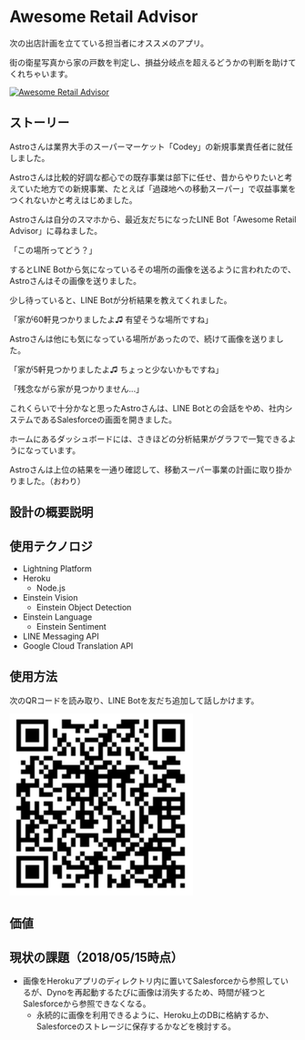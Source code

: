 # Awesome Retail Advisor
次の出店計画を立てている担当者にオススメのアプリ。

街の衛星写真から家の戸数を判定し、損益分岐点を超えるどうかの判断を助けてくれちゃいます。

[![Awesome Retail Advisor](http://img.youtube.com/vi/j8yGRI1-g_I/0.jpg)](https://www.youtube.com/watch?v=j8yGRI1-g_I)

## ストーリー
Astroさんは業界大手のスーパーマーケット「Codey」の新規事業責任者に就任しました。

Astroさんは比較的好調な都心での既存事業は部下に任せ、昔からやりたいと考えていた地方での新規事業、たとえば「過疎地への移動スーパー」で収益事業をつくれないかと考えはじめました。

Astroさんは自分のスマホから、最近友だちになったLINE Bot「Awesome Retail Advisor」に尋ねました。

「この場所ってどう？」

するとLINE Botから気になっているその場所の画像を送るように言われたので、Astroさんはその画像を送りました。

少し待っていると、LINE Botが分析結果を教えてくれました。

「家が60軒見つかりましたよ♫ 有望そうな場所ですね」

Astroさんは他にも気になっている場所があったので、続けて画像を送りました。

「家が5軒見つかりましたよ♫ ちょっと少ないかもですね」

「残念ながら家が見つかりません...」

これくらいで十分かなと思ったAstroさんは、LINE Botとの会話をやめ、社内システムであるSalesforceの画面を開きました。

ホームにあるダッシュボードには、さきほどの分析結果がグラフで一覧できるようになっています。

Astroさんは上位の結果を一通り確認して、移動スーパー事業の計画に取り掛かりました。（おわり）

## 設計の概要説明

## 使用テクノロジ
- Lightning Platform
- Heroku
    - Node.js
- Einstein Vision
    - Einstein Object Detection
- Einstein Language
    - Einstein Sentiment
- LINE Messaging API
- Google Cloud Translation API

## 使用方法
次のQRコードを読み取り、LINE Botを友だち追加して話しかけます。

![Awesome Retail Adv.](https://github.com/takahitomiyamoto/kitchen-sink-line-bot/blob/master/uploaded/QR.png "Awesome Retail Adv.")

## 価値

## 現状の課題（2018/05/15時点）
- 画像をHerokuアプリのディレクトリ内に置いてSalesforceから参照しているが、Dynoを再起動するたびに画像は消失するため、時間が経つとSalesforceから参照できなくなる。
    - 永続的に画像を利用できるように、Heroku上のDBに格納するか、Salesforceのストレージに保存するかなどを検討する。

